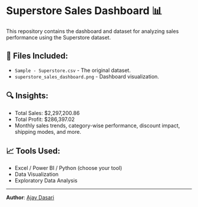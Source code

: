 # Superstore Sales Dashboard 📊

This repository contains the dashboard and dataset for analyzing sales performance using the Superstore dataset.

## 📁 Files Included:
- `Sample - Superstore.csv` - The original dataset.
- `superstore_sales_dashboard.png` - Dashboard visualization.

## 🔍 Insights:
- Total Sales: $2,297,200.86
- Total Profit: $286,397.02
- Monthly sales trends, category-wise performance, discount impact, shipping modes, and more.

## 📈 Tools Used:
- Excel / Power BI / Python (choose your tool)
- Data Visualization
- Exploratory Data Analysis

---

**Author**: [Ajay Dasari](https://www.linkedin.com/in/ajay-dasari-384174228)
